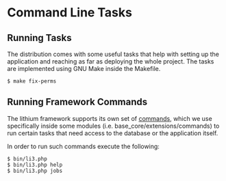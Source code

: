 # Command Line Tasks

## Running Tasks

The distribution comes with some useful tasks that help with setting up the application and reaching as far as deploying the whole project. The tasks are implemented using GNU Make inside the Makefile.

```
$ make fix-perms
```

## Running Framework Commands

The lithium framework supports its own set of [commands](http://li3.me/docs/manual/common-tasks/console-applications.md), which we use specifically inside some modules (i.e. base_core/extensions/commands) to run certain tasks that need access to the database or the application itself.

In order to run such commands execute the following:

```
$ bin/li3.php
$ bin/li3.php help
$ bin/li3.php jobs
```
